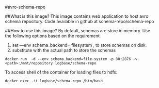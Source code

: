 #avro-schema-repo

##What is this image?
This image contains web application to host avro schema repository. Code available in github at schema-repo/schema-repo

##How to use this image?
By default, schemas are store in memory. Use the following options based on the requirement.

1. set —env schema_backend= filesystem , to store schemas on disk.
2. substitute <path> with the actual path to store the schemas

```
docker run  -d --env schema_backend=file-system -p 80:2876 -v <path>:/mnt/repository logbase/schema-repo
```

To access shell of the container for loading files to hdfs:
```
docker exec -it logbase/schema-repo /bin/bash
```
